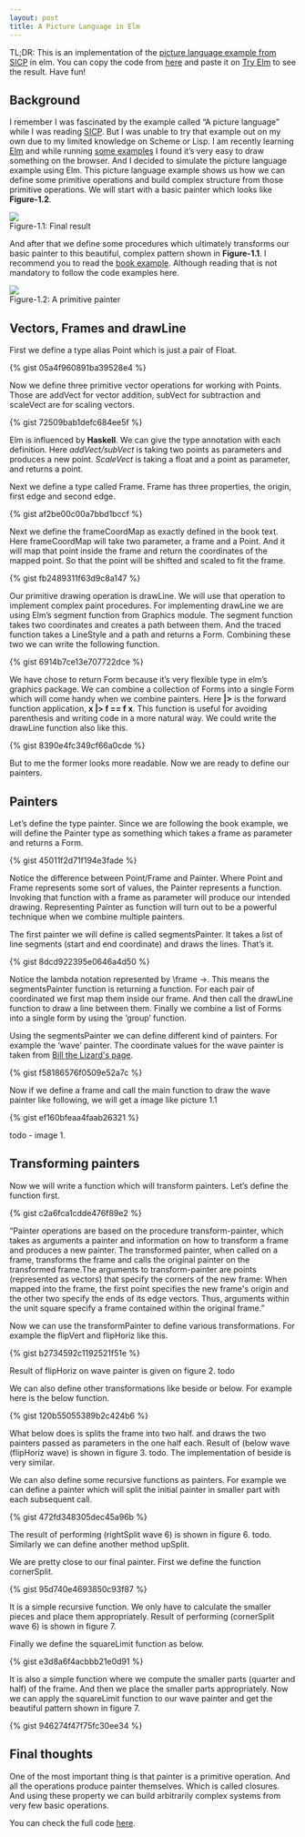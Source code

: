 ```yaml
---
layout: post
title: A Picture Language in Elm
---
```



<div class="message">
  TL;DR: This is an implementation of the <a target="_blank" href="https://mitpress.mit.edu/sicp/full-text/sicp/book/node36.html">picture language example from SICP</a> in elm. 
  You can copy the code from <a target="_blank" href="https://github.com/JobaerChowdhury/picture-language/edit/master/PictureLanguage.elm">here</a> 
  and paste it on <a target="_blank" href="http://elm-lang.org/try">Try Elm</a> to see the result. Have fun!
</div>


## Background
I remember I was fascinated by the example called “A picture language” while I was reading 
<a target="_blank" href="https://mitpress.mit.edu/sicp/">SICP</a>. But I was unable to 
try that example out on my own due to my limited knowledge on Scheme or Lisp. I am recently learning 
<a target="_blank" href="http://elm-lang.org">Elm</a> and while running <a target="_blank" 
href="http://elm-lang.org/examples">some examples</a> I found it’s very easy to draw something on the browser. And I 
decided to simulate the picture language example using Elm. This picture language example shows us how we can define 
some primitive operations and build complex structure from those primitive operations. We will start with a basic 
painter which looks like **Figure-1.2**. 

<div class="image">
    <img src="/public/picture-language/painter-final.png" /> 
    <div class="caption">Figure-1.1: Final result</div>
</div>

And after that we define some procedures which ultimately transforms our basic painter to this beautiful, 
complex pattern shown in **Figure-1.1**. I recommend you to read the <a href="https://mitpress.mit.edu/sicp/full-text/sicp/book/node36.html">book example</a>. 
Although reading that is not mandatory to follow the code examples here.

<div class="image">
    <img src="/public/picture-language/primitive-painter.png" /> 
    <div class="caption">Figure-1.2: A primitive painter</div>
</div>

## Vectors, Frames and drawLine 

First we define a type alias Point which is just a pair of Float. 

{% gist 05a4f960891ba39528e4 %}

Now we define three primitive vector operations for working with Points. Those are addVect for vector addition, subVect for subtraction and scaleVect are for scaling vectors.  

{% gist 72509bab1defc684ee5f %}

Elm is influenced by **Haskell**. We can give the type annotation with each definition. Here *addVect/subVect* is taking 
two points as parameters and produces a new point. *ScaleVect* is taking a float and a point as parameter, and returns a point. 

Next we define a type called Frame. Frame has three properties, the origin, first edge and second edge. 

{% gist af2be00c00a7bbd1bccf %}

Next we define the frameCoordMap as exactly defined in the book text. Here frameCoordMap will take two parameter, 
a frame and a Point. And it will map that point inside the frame and return the coordinates of the mapped point. 
So that the point will be shifted and scaled to fit the frame. 

{% gist fb2489311f63d9c8a147 %}

Our primitive drawing operation is drawLine. We will use that operation to implement complex paint procedures. 
For implementing drawLine we are using Elm’s segment function from Graphics module. The segment function takes 
two coordinates and creates a path between them. And the traced function takes a LineStyle and a path and returns 
a Form. Combining these two we can write the following function. 

{% gist 6914b7ce13e707722dce %}

We have chose to return Form because it’s very flexible type in elm’s graphics package. 
We can combine a collection of Forms into a single Form which will come handy when we combine painters. 
Here **|>** is the forward function application, **x |> f == f x**. This function is useful for avoiding parenthesis and 
writing code in a more natural way. We could write the drawLine function also like this.

{% gist 8390e4fc349cf66a0cde %}


But to me the former looks more readable. Now we are ready to define our painters. 

## Painters
Let’s define the type painter. Since we are following the book example, we will define the Painter type as something 
which takes a frame as parameter and returns a Form. 

{% gist 45011f2d71f194e3fade %}

Notice the difference between Point/Frame and Painter. Where Point and Frame represents some sort of values, 
the Painter represents a function. Invoking that function with a frame as parameter will produce our intended drawing. 
Representing Painter as function will turn out to be a powerful technique when we combine multiple painters.

The first painter we will define is called segmentsPainter. It takes a list of line segments (start and end coordinate) 
and draws the lines. That’s it. 

{% gist 8dcd922395e0646a4d50 %}

Notice the lambda notation represented by \frame ->. This means the segmentsPainter function is returning a function. 
For each pair of coordinated we first map them inside our frame. And then call the drawLine function to draw a line 
between them. Finally we combine a list of Forms into a single form by using the ‘group’ function. 

Using the segmentsPainter we can define different kind of painters. For example the ‘wave’ painter. The coordinate 
 values for the wave painter is taken from <a target="_blank" 
 href="http://www.billthelizard.com/2011/08/sicp-244-245-picture-language.html"> Bill the Lizard's page</a>.

{% gist f58186576f0509e52a7c %}

Now if we define a frame and call the main function to draw the wave painter like following, we will get a 
image like picture 1.1

{% gist ef160bfeaa4faab26321 %}

todo - image 1. 

## Transforming painters 
Now we will write a function which will transform painters. Let’s define the function first. 

{% gist c2a6fca1cdde476f89e2 %}

“Painter operations are based on the procedure transform-painter, which takes as arguments a painter and 
information on how to transform a frame and produces a new painter. The transformed painter, when called on a frame, 
transforms the frame and calls the original painter on the transformed frame.The arguments to transform-painter 
are points (represented as vectors) that specify the corners of the new frame: When mapped into the frame, the first 
point specifies the new frame's origin and the other two specify the ends of its edge vectors. Thus, arguments within 
the unit square specify a frame contained within the original frame.”

Now we can use the transformPainter to define various transformations. For example the flipVert and flipHoriz like this. 

{% gist b2734592c1192521f51e %}

Result of flipHoriz on wave painter is given on figure 2. todo 

We can also define other transformations like beside or below. For example here is the below function. 

{% gist 120b55055389b2c424b6 %}

What below does is splits the frame into two half. and draws the two painters passed as parameters in the one half each.
 Result of (below wave (flipHoriz wave) is shown in figure 3. todo. The implementation of beside is very similar. 

We can also define some recursive functions as painters. For example we can define a painter which will split the 
initial painter in smaller part with each subsequent call. 

{% gist 472fd348305dec45a96b %}

The result of performing (rightSplit wave 6) is shown in figure 6. todo. Similarly we can define another method upSplit. 

We are pretty close to our final painter. First we define the function cornerSplit. 

{% gist 95d740e4693850c93f87 %}

It is a simple recursive function. We only have to calculate the smaller pieces and place them appropriately. 
Result of performing (cornerSplit wave 6) is shown in figure 7. 

Finally we define the squareLimit function as below. 

{% gist e3d8a6f4acbbb21e0d91 %}

It is also a simple function where we compute the smaller parts (quarter and half) of the frame. And then we place 
the smaller parts appropriately. Now we can apply the squareLimit function to our wave painter and get the beautiful 
pattern shown in figure 7. 

{% gist 946274f47f75fc30ee34 %}

## Final thoughts 
One of the most important thing is that painter is a primitive operation. And all the operations produce painter 
themselves. Which is called closures. And using these property we can build arbitrarily complex systems from very 
few basic operations. 

You can check the full code <a href="https://github.com/JobaerChowdhury/picture-language">here</a>.  
